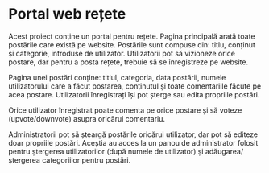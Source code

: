 # Portal web rețete

  Acest proiect conține un portal pentru rețete. Pagina principală arată toate postările care există pe website. Postările sunt compuse din: titlu, conținut și categorie, introduse de utilizator. Utilizatorii pot să vizioneze orice postare, dar pentru a posta rețete, trebuie să se înregistreze pe website.
  
  Pagina unei postări conține: titlul, categoria, data postării, numele utilizatorului care a făcut postarea, conținutul și toate comentariile făcute pe acea postare.
  Utilizatorii înregistrați își pot șterge sau edita propriile postări.
  
  Orice utilizator înregistrat poate comenta pe orice postare și să voteze (upvote/downvote) asupra oricărui comentariu. 
  
  Administratorii pot să șteargă postările oricărui utilizator, dar pot să editeze doar propriile postări. Aceștia au acces la un panou de administrator folosit pentru ștergerea utilizatorilor (după numele de utilizator) și adăugarea/ștergerea categoriilor pentru postări.



